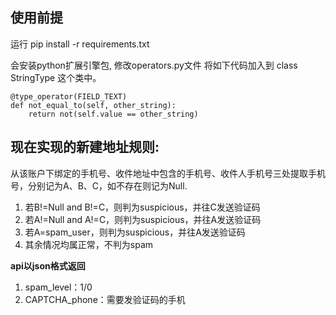 ## 使用前提
运行 pip install -r requirements.txt

会安装python扩展引擎包, 修改operators.py文件  将如下代码加入到
class StringType 这个类中。

    @type_operator(FIELD_TEXT)
    def not_equal_to(self, other_string):
        return not(self.value == other_string)

## 现在实现的新建地址规则:
从该账户下绑定的手机号、收件地址中包含的手机号、收件人手机号三处提取手机号，分别记为A、B、C，如不存在则记为Null.

1. 若B!=Null and B!=C，则判为suspicious，并往C发送验证码
2. 若A!=Null and A!=C，则判为suspicious，并往A发送验证码
3. 若A=spam_user，则判为suspicious，并往A发送验证码
4. 其余情况均属正常，不判为spam



**api以json格式返回**
1. spam_level：1/0
2. CAPTCHA_phone：需要发验证码的手机




